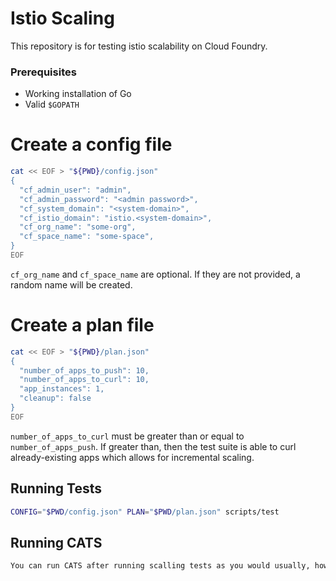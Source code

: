 # Istio Scaling
This repository is for testing istio scalability on Cloud Foundry.

### Prerequisites
- Working installation of Go
- Valid `$GOPATH`

# Create a config file
```sh
cat << EOF > "${PWD}/config.json"
{
  "cf_admin_user": "admin",
  "cf_admin_password": "<admin password>",
  "cf_system_domain": "<system-domain>",
  "cf_istio_domain": "istio.<system-domain>",
  "cf_org_name": "some-org",
  "cf_space_name": "some-space",
}
EOF
```
`cf_org_name` and `cf_space_name` are optional. If they are not provided, a
random name will be created.

# Create a plan file
```sh
cat << EOF > "${PWD}/plan.json"
{
  "number_of_apps_to_push": 10,
  "number_of_apps_to_curl": 10,
  "app_instances": 1,
  "cleanup": false
}
EOF
```
`number_of_apps_to_curl` must be greater than or equal to `number_of_apps_push`.
If greater than, then the test suite is able to curl already-existing apps which
allows for incremental scaling.

## Running Tests
```sh
CONFIG="$PWD/config.json" PLAN="$PWD/plan.json" scripts/test
```
## Running CATS
```sh
You can run CATS after running scalling tests as you would usually, however be sure to the set the flag cleanup in the plan file to false and manually delete your org.
```
